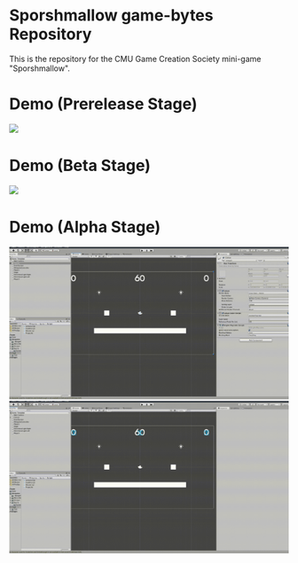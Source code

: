 # Sporshmallow game-bytes Repository
 This is the repository for the CMU Game Creation Society mini-game "Sporshmallow".
# Demo (Prerelease Stage)
![](Crucible/Assets/Minigames/Sporshmallow/Resources/SporshmallowReleaseDemoLQ.gif)

# Demo (Beta Stage)
![](Crucible/Assets/Minigames/Sporshmallow/Resources/SporshmallowBetaDemoLQ.gif)

# Demo (Alpha Stage)

![](Crucible/Assets/Minigames/Sporshmallow/Resources/Sparty.gif)
![](Crucible/Assets/Minigames/Sporshmallow/Resources/sparty2.gif)
